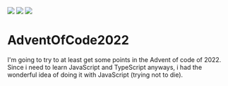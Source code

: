 ![](https://img.shields.io/badge/day%20📅-1-red)
![](https://img.shields.io/badge/stars%20⭐-2-yellow)
![](https://img.shields.io/badge/days%20completed-1-blue)

# AdventOfCode2022
I'm going to try to at least get some points in the Advent of code of 2022.
Since i need to learn JavaScript and TypeScript anyways, i had the wonderful idea of doing it with JavaScript (trying not to die).
